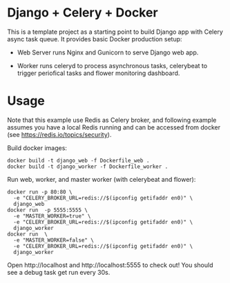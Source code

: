 # Django + Celery + Docker

This is a template project as a starting point to build Django app with Celery async task queue. It provides basic Docker production setup:

- Web Server runs Nginx and Gunicorn to serve Django web app.

- Worker runs celeryd to process asynchronous tasks, celerybeat to trigger periofical tasks and flower monitoring dashboard.


# Usage

Note that this example use Redis as Celery broker, and following example assumes you have a local Redis running and can be accessed from docker (see https://redis.io/topics/security).

Build docker images:
```
docker build -t django_web -f Dockerfile_web .
docker build -t django_worker -f Dockerfile_worker .
```

Run web, worker, and master worker (with celerybeat and flower):
```
docker run -p 80:80 \
  -e "CELERY_BROKER_URL=redis://$(ipconfig getifaddr en0)" \
  django_web
docker run  -p 5555:5555 \ 
  -e "MASTER_WORKER=true" \
  -e "CELERY_BROKER_URL=redis://$(ipconfig getifaddr en0)" \
  django_worker
docker run  \
  -e "MASTER_WORKER=false" \ 
  -e "CELERY_BROKER_URL=redis://$(ipconfig getifaddr en0)" \
  django_worker
```

Open http://localhost and http://localhost:5555 to check out! You should see a debug task get run every 30s.